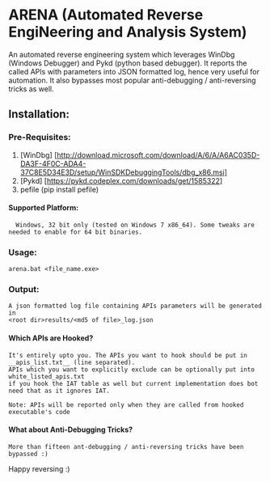 # ARENA (Automated Reverse EngiNeering and Analysis System)

An automated reverse engineering system which leverages WinDbg (Windows Debugger) and Pykd (python based debugger). It reports the called APIs with parameters into JSON formatted log, hence very useful for automation. It also bypasses most popular anti-debugging / anti-reversing tricks as well.

## Installation:

### Pre-Requisites:
  1. [WinDbg] [http://download.microsoft.com/download/A/6/A/A6AC035D-DA3F-4F0C-ADA4-37C8E5D34E3D/setup/WinSDKDebuggingTools/dbg_x86.msi]
  2. [Pykd] [https://pykd.codeplex.com/downloads/get/1585322]
  3. pefile (pip install pefile)
  
 #### Supported Platform: 
      Windows, 32 bit only (tested on Windows 7 x86_64). Some tweaks are needed to enable for 64 bit binaries.
  
 ### Usage:
    arena.bat <file_name.exe>
    
    
 ### Output:
    A json formatted log file containing APIs parameters will be generated in
    <root dir>results/<md5 of file>_log.json
    

#### Which APIs are Hooked?
    It's entirely upto you. The APIs you want to hook should be put in __apis_list.txt__ (line separated). 
    APIs which you want to explicitly exclude can be optionally put into white_listed_apis.txt 
    if you hook the IAT table as well but current implementation does bot need that as it ignores IAT.
    
    Note: APIs will be reported only when they are called from hooked executable's code
    
#### What about Anti-Debugging Tricks?
    More than fifteen ant-debugging / anti-reversing tricks have been bypassed :)    

Happy reversing :)
    
